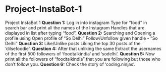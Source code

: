 # Project-InstaBot-1
Project InstaBot 1
**Question 1:** Log in into instagram Type for “food” in search bar and print all the names of the Instagram Handles that are displayed in list after typing “food”. **Question 2:** Searching and Opening a profile using Open profile of “So Delhi” Follow/Unfollow given handle - “So Delhi” 
**Question 3:** Like/Unlike posts Liking the top 30 posts of the ‘dilsefoodie'.
**Question 4:** After that unliking the same Extract the usernames of the first 500 followers of ‘foodtalkindia’ and ‘sodelhi’. 
**Question 5:** Now print all the followers of “foodtalkindia” that you are following but those who don’t follow you. 
**Question 6:** Check the story of ‘coding.ninjas’.
